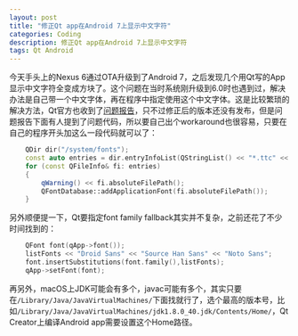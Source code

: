 ```yaml
---
layout: post
title: "修正Qt app在Android 7上显示中文字符"
categories: Coding
description: 修正Qt app在Android 7上显示中文字符
tags: Qt Android
---
```

今天手头上的Nexus 6通过OTA升级到了Android 7，之后发现几个用Qt写的App显示中文字符全变成方块了。这个问题在当时系统刚升级到6.0时也遇到过，解决办法是自己带一个中文字体，再在程序中指定使用这个中文字体。这是比较繁琐的解决方法，Qt官方也收到了[问题报告](https://bugreports.qt.io/browse/QTBUG-53511)，只不过修正后的版本还没有发布，但是问题报告下面有人提到了问题代码，所以要自己出个workaround也很容易，只要在自己的程序开头加这么一段代码就可以了：

```cpp
    QDir dir("/system/fonts");
    const auto entries = dir.entryInfoList(QStringList() << "*.ttc" << "*.ttf" << "*.otf", QDir::Files);
    for (const QFileInfo& fi: entries)
    {
        qWarning() << fi.absoluteFilePath();
        QFontDatabase::addApplicationFont(fi.absoluteFilePath());
    }
```

另外顺便提一下，Qt要指定font family fallback其实并不复杂，之前还花了不少时间找到的：

```cpp
    QFont font(qApp->font());
    listFonts << "Droid Sans" << "Source Han Sans" << "Noto Sans";
    font.insertSubstitutions(font.family(),listFonts);
    qApp->setFont(font);
```

再另外，macOS上JDK可能会有多个，javac可能有多个，其实只要在`/Library/Java/JavaVirtualMachines/`下面找就行了，选个最高的版本号，比如`/Library/Java/JavaVirtualMachines/jdk1.8.0_40.jdk/Contents/Home/`，Qt Creator上编译Android app需要设置这个Home路径。
